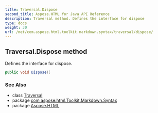 ```yaml
---
title: Traversal.Dispose
second_title: Aspose.HTML for Java API Reference
description: Traversal method. Defines the interface for dispose
type: docs
weight: 30
url: /net/com.aspose.html.toolkit.markdown.syntax/traversal/dispose/
---
```

## Traversal.Dispose method

Defines the interface for dispose.

```java
public void Dispose()
```

### See Also

* class [Traversal](../)
* package [com.aspose.html.Toolkit.Markdown.Syntax](../../traversal/)
* package [Aspose.HTML](../../../)
